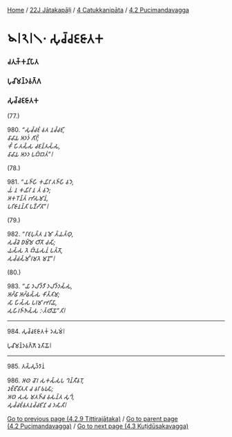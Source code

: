 
[Home](/) / [22J Jātakapāḷi](../../../22J.md) / [4 Catukkanipāta](../../4.md) / [4.2 Pucimandavagga](../4.2.md)

# 𑁪𑁇𑁨𑁇𑁧𑁦 𑀲𑀼𑀘𑁆𑀘𑀚𑀚𑀸𑀢𑀓

### 𑀘𑀢𑀼𑀓𑁆𑀓𑀦𑀺𑀧𑀸𑀢

### 𑀧𑀼𑀘𑀺𑀫𑀦𑁆𑀤𑀯𑀕𑁆𑀕

### 𑀲𑀼𑀘𑁆𑀘𑀚𑀚𑀸𑀢𑀓

(77.)

980\. _“𑀲𑀼𑀘𑁆𑀘𑀚𑀁 𑀯𑀢 𑀦𑀘𑁆𑀘𑀚𑀺,_  
_𑀯𑀸𑀘𑀸𑀬 𑀅𑀤𑀤𑀁 𑀕𑀺𑀭𑀺𑀁;_  
_𑀓𑀺𑀁 𑀳𑀺𑀢𑀲𑁆𑀲 𑀘𑀚𑀦𑁆𑀢𑀲𑁆𑀲,_  
_𑀯𑀸𑀘𑀸𑀬 𑀅𑀤𑀤 𑀧𑀩𑁆𑀩𑀢𑀁”𑁇_  


(78.)

981\. _“𑀬𑀜𑁆𑀳𑀺 𑀓𑀬𑀺𑀭𑀸 𑀢𑀜𑁆𑀳𑀺 𑀯𑀤𑁂,_  
_𑀬𑀁 𑀦 𑀓𑀬𑀺𑀭𑀸 𑀦 𑀢𑀁 𑀯𑀤𑁂;_  
_𑀅𑀓𑀭𑁄𑀦𑁆𑀢𑀁 𑀪𑀸𑀲𑀫𑀸𑀦𑀁,_  
_𑀧𑀭𑀺𑀚𑀸𑀦𑀦𑁆𑀢𑀺 𑀧𑀡𑁆𑀟𑀺𑀢𑀸”𑁇_  


(79.)

982\. _“𑀭𑀸𑀚𑀧𑀼𑀢𑁆𑀢 𑀦𑀫𑁄 𑀢𑁆𑀬𑀢𑁆𑀣𑀼,_  
_𑀲𑀘𑁆𑀘𑁂 𑀥𑀫𑁆𑀫𑁂 𑀞𑀺𑀢𑁄 𑀘𑀲𑀺;_  
_𑀬𑀲𑁆𑀲 𑀢𑁂 𑀩𑁆𑀬𑀲𑀦𑀁 𑀧𑀢𑁆𑀢𑁄,_  
_𑀲𑀘𑁆𑀘𑀲𑁆𑀫𑀺𑀁 𑀭𑀫𑀢𑁂 𑀫𑀦𑁄”𑁇_  


(80.)

983\. _“𑀬𑀸 𑀤𑀮𑀺𑀤𑁆𑀤𑀻 𑀤𑀮𑀺𑀤𑁆𑀤𑀲𑁆𑀲,_  
_𑀅𑀟𑁆𑀠𑀸 𑀅𑀟𑁆𑀠𑀲𑁆𑀲 𑀓𑀺𑀢𑁆𑀢𑀺𑀫;_  
_𑀲𑀸 𑀳𑀺𑀲𑁆𑀲 𑀧𑀭𑀫𑀸 𑀪𑀭𑀺𑀬𑀸,_  
_𑀲𑀳𑀺𑀭𑀜𑁆𑀜𑀲𑁆𑀲 𑀇𑀢𑁆𑀣𑀺𑀬𑁄”𑀢𑀺𑁇_  


---

984\. 𑀲𑀼𑀘𑁆𑀘𑀚𑀚𑀸𑀢𑀓𑀁 𑀤𑀲𑀫𑀁𑁇

  
𑀧𑀼𑀘𑀺𑀫𑀦𑁆𑀤𑀯𑀕𑁆𑀕𑁄 𑀤𑀼𑀢𑀺𑀬𑁄𑁇



---

985\. 𑀢𑀲𑁆𑀲𑀼𑀤𑁆𑀤𑀸𑀦𑀁



986\. _𑀅𑀣 𑀘𑁄𑀭 𑀲𑀓𑀲𑁆𑀲𑀧 𑀔𑀦𑁆𑀢𑀻𑀯𑀭𑁄,_  
_𑀤𑀼𑀚𑁆𑀚𑀻𑀯𑀺𑀢𑀢𑀸 𑀘 𑀯𑀭𑀸 𑀨𑀭𑀼𑀲𑀸;_  
_𑀅𑀣 𑀲𑀲 𑀫𑀢𑀜𑁆𑀘 𑀯𑀲𑀦𑁆𑀢 𑀲𑀼𑀔𑀁,_  
_𑀲𑀼𑀘𑁆𑀘𑀚𑀁𑀯𑀢𑀦𑀘𑁆𑀘𑀚𑀺𑀦𑀸 𑀘 𑀤𑀲𑀸𑀢𑀺𑁇_  


[Go to previous page (4.2.9 Tittirajātaka)](4.2.9.md) / [Go to parent page (4.2 Pucimandavagga)](../4.2.md) / [Go to next page (4.3 Kuṭidūsakavagga)](../4.3.md)


